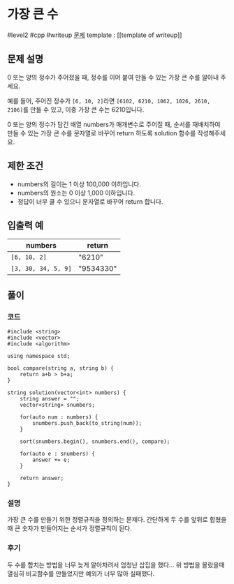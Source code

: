 # 가장 큰 수

#level2 #cpp #writeup
[문제](https://school.programmers.co.kr/learn/courses/30/lessons/42746#)
template : [[template of writeup]]

## 문제 설명

0 또는 양의 정수가 주어졌을 때, 정수를 이어 붙여 만들 수 있는 가장 큰 수를 알아내 주세요.

예를 들어, 주어진 정수가 `[6, 10, 2]`라면 `[6102, 6210, 1062, 1026, 2610, 2106]`를 만들 수 있고, 이중 가장 큰 수는 6210입니다.

0 또는 양의 정수가 담긴 배열 numbers가 매개변수로 주어질 때, 순서를 재배치하여 만들 수 있는 가장 큰 수를 문자열로 바꾸어 return 하도록 solution 함수를 작성해주세요.

## 제한 조건

- numbers의 길이는 1 이상 100,000 이하입니다.
- numbers의 원소는 0 이상 1,000 이하입니다.
- 정답이 너무 클 수 있으니 문자열로 바꾸어 return 합니다.

## 입출력 예

| numbers             | return    |
| ------------------- | --------- |
| `[6, 10, 2]`        | "6210"    |
| `[3, 30, 34, 5, 9]` | "9534330" |

## 풀이

### 코드

```
#include <string>
#include <vector>
#include <algorithm>

using namespace std;

bool compare(string a, string b) {
    return a+b > b+a;
}

string solution(vector<int> numbers) {
    string answer = "";
    vector<string> snumbers;
    
    for(auto num : numbers) {
        snumbers.push_back(to_string(num));
    }
    
    sort(snumbers.begin(), snumbers.end(), compare);
    
    for(auto e : snumbers) {
        answer += e;
    }
    
    return answer;
}
```

### 설명

가장 큰 수를 만들기 위한 정렬규칙을 정의하는 문제다. 간단하게 두 수를 앞뒤로 합쳤을때 큰 숫자가 만들어지는 순서가 정렬규칙이 된다.

### 후기

두 수를 합치는 방법을 너무 늦게 알아차려서 엄청난 삽집을 했다... 위 방법을 몰랐을때 열심히 비교함수를 만들었지만 예외가 너무 많아 실패했다.
